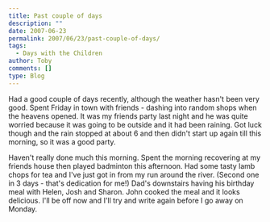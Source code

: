 ```yaml
---
title: Past couple of days
description: ""
date: 2007-06-23
permalink: 2007/06/23/past-couple-of-days/
tags:
  - Days with the Children
author: Toby
comments: []
type: Blog
---
```


Had a good couple of days recently, although the weather hasn\'t been
very good. Spent Friday in town with friends - dashing into random shops
when the heavens opened. It was my friends party last night and he was
quite worried because it was going to be outside and it had been
raining. Got luck though and the rain stopped at about 6 and then
didn\'t start up again till this morning, so it was a good party.

Haven\'t really done much this morning. Spent the morning recovering at
my friends house then played badminton this afternoon. Had some tasty
lamb chops for tea and I\'ve just got in from my run around the river.
(Second one in 3 days - that\'s dedication for me!) Dad\'s downstairs
having his birthday meal with Helen, Josh and Sharon. John cooked the
meal and it looks delicious. I\'ll be off now and I\'ll try and write
again before I go away on Monday.

